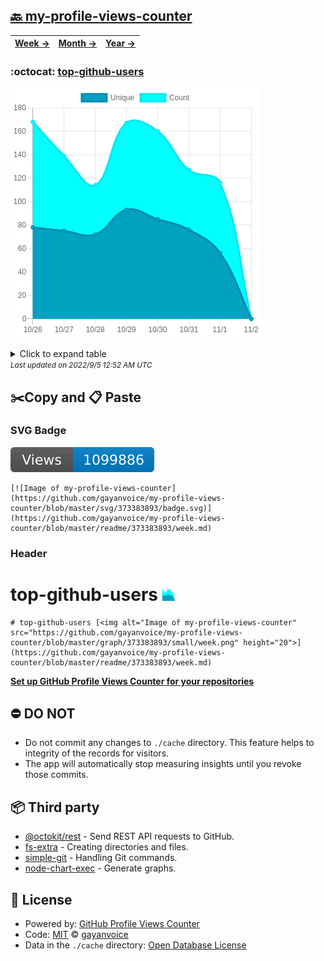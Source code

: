 ## [🔙 my-profile-views-counter](https://github.com/gayanvoice/my-profile-views-counter)
| [**Week →**](https://github.com/gayanvoice/my-profile-views-counter/blob/master/readme/373383893/week.md) | [**Month →**](https://github.com/gayanvoice/my-profile-views-counter/blob/master/readme/373383893/month.md) | [**Year →**](https://github.com/gayanvoice/my-profile-views-counter/blob/master/readme/373383893/year.md) |
| ---- | ---- | ----- |
### :octocat: [top-github-users](https://github.com/gayanvoice/top-github-users)
![Image of my-profile-views-counter](https://github.com/gayanvoice/my-profile-views-counter/blob/master/graph/373383893/large/week.png)

<details>
	<summary>Click to expand table</summary>
	<h2>:calendar: Week Page Views Table</h2>
<table>
	<tr>
		<th>
			Last Updated
		</th>
		<th>
			Unique
		</th>
		<th>
			Count
		</th>
	</tr>
	<tr>
		<td>
			<code>2022/9/5</code>
		</td>
		<td>
			<code>0</code>
		</td>
		<td>
			<code>0</code>
		</td>
	</tr>
	<tr>
		<td>
			<code>2022/9/4</code>
		</td>
		<td>
			<code>327</code>
		</td>
		<td>
			<code>615</code>
		</td>
	</tr>
	<tr>
		<td>
			<code>2022/9/3</code>
		</td>
		<td>
			<code>241</code>
		</td>
		<td>
			<code>642</code>
		</td>
	</tr>
	<tr>
		<td>
			<code>2022/9/2</code>
		</td>
		<td>
			<code>265</code>
		</td>
		<td>
			<code>558</code>
		</td>
	</tr>
	<tr>
		<td>
			<code>2022/9/1</code>
		</td>
		<td>
			<code>254</code>
		</td>
		<td>
			<code>634</code>
		</td>
	</tr>
	<tr>
		<td>
			<code>2022/8/31</code>
		</td>
		<td>
			<code>233</code>
		</td>
		<td>
			<code>492</code>
		</td>
	</tr>
	<tr>
		<td>
			<code>2022/8/30</code>
		</td>
		<td>
			<code>276</code>
		</td>
		<td>
			<code>644</code>
		</td>
	</tr>
	<tr>
		<td>
			<code>2022/8/29</code>
		</td>
		<td>
			<code>284</code>
		</td>
		<td>
			<code>572</code>
		</td>
	</tr>
</table>

</details>
<small><i>Last updated on 2022/9/5 12:52 AM UTC</i></small>

## ✂️Copy and 📋 Paste
### SVG Badge
[![Image of my-profile-views-counter](https://github.com/gayanvoice/my-profile-views-counter/blob/master/svg/373383893/badge.svg)](https://github.com/gayanvoice/my-profile-views-counter/blob/master/readme/373383893/week.md)
```readme
[![Image of my-profile-views-counter](https://github.com/gayanvoice/my-profile-views-counter/blob/master/svg/373383893/badge.svg)](https://github.com/gayanvoice/my-profile-views-counter/blob/master/readme/373383893/week.md)
```
### Header
# top-github-users [<img alt="Image of my-profile-views-counter" src="https://github.com/gayanvoice/my-profile-views-counter/blob/master/graph/373383893/small/week.png" height="20">](https://github.com/gayanvoice/my-profile-views-counter/blob/master/readme/373383893/week.md)
```readme
# top-github-users [<img alt="Image of my-profile-views-counter" src="https://github.com/gayanvoice/my-profile-views-counter/blob/master/graph/373383893/small/week.png" height="20">](https://github.com/gayanvoice/my-profile-views-counter/blob/master/readme/373383893/week.md)
```
[**Set up GitHub Profile Views Counter for your repositories**](https://github.com/gayanvoice/github-profile-views-counter)
## ⛔ DO NOT
- Do not commit any changes to `./cache` directory. This feature helps to integrity of the records for visitors.
- The app will automatically stop measuring insights until you revoke those commits.
## 📦 Third party

- [@octokit/rest](https://www.npmjs.com/package/@octokit/rest) - Send REST API requests to GitHub.
- [fs-extra](https://www.npmjs.com/package/fs-extra) - Creating directories and files.
- [simple-git](https://www.npmjs.com/package/simple-git) - Handling Git commands.
- [node-chart-exec](https://www.npmjs.com/package/node-chart-exec) - Generate graphs.
## 📄 License
- Powered by: [GitHub Profile Views Counter](https://github.com/gayanvoice/github-profile-views-counter)
- Code: [MIT](./LICENSE) © [gayanvoice](https://github.com/gayanvoice/github-profile-views-counter)
- Data in the `./cache` directory: [Open Database License](https://opendatacommons.org/licenses/odbl/1-0/)